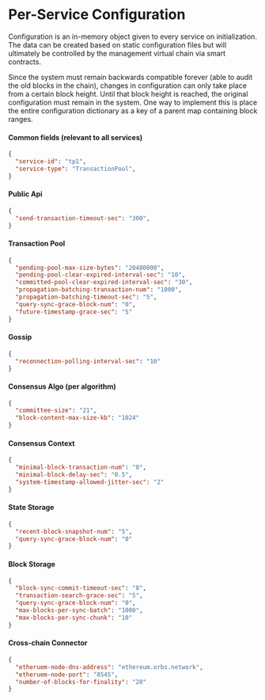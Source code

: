 # Per-Service Configuration

Configuration is an in-memory object given to every service on initialization. The data can be created based on static configuration files but will ultimately be controlled by the management virtual chain via smart contracts.

Since the system must remain backwards compatible forever (able to audit the old blocks in the chain), changes in configuration can only take place from a certain block height. Until that block height is reached, the original configuration must remain in the system. One way to implement this is place the entire configuration dictionary as a key of a parent map containing block ranges.

#### Common fields (relevant to all services)

```json
{
  "service-id": "tp1",
  "service-type": "TransactionPool",
}
```

#### Public Api

```json
{
  "send-transaction-timeout-sec": "300",
}
```

#### Transaction Pool

```json
{
  "pending-pool-max-size-bytes": "20480000",
  "pending-pool-clear-expired-interval-sec": "10",
  "committed-pool-clear-expired-interval-sec": "30",
  "propagation-batching-transaction-num": "1000",
  "propagation-batching-timeout-sec": "5",
  "query-sync-grace-block-num": "0",
  "future-timestamp-grace-sec": "5"
}
```

#### Gossip

```json
{
  "reconnection-polling-interval-sec": "10"
}
```

#### Consensus Algo (per algorithm)

```json
{
  "committee-size": "21",
  "block-content-max-size-kb": "1024"
}
```

#### Consensus Context

```json
{
  "minimal-block-transaction-num": "0",
  "minimal-block-delay-sec": "0.5",
  "system-timestamp-allowed-jitter-sec": "2"
}
```

#### State Storage

```json
{
  "recent-block-snapshot-num": "5",
  "query-sync-grace-block-num": "0"
}
```

#### Block Storage

```json
{
  "block-sync-commit-timeout-sec": "8",
  "transaction-search-grace-sec": "5",
  "query-sync-grace-block-num": "0",
  "max-blocks-per-sync-batch": "1000",
  "max-blocks-per-sync-chunk": "10"
}
```

#### Cross-chain Connector
<!--- TODO: move to per node configuration file --->
```json
{
  "etheruem-node-dns-address": "ethereum.orbs.network",
  "etheruem-node-port": "8545",
  "number-of-blocks-for-finality": "20"
}
```
